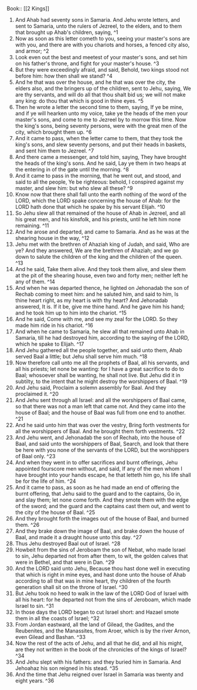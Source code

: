  Book:: [[2 Kings]]
 1. And Ahab had seventy sons in Samaria. And Jehu wrote letters, and sent to Samaria, unto the rulers of Jezreel, to the elders, and to them that brought up Ahab's children, saying, ^1
 2. Now as soon as this letter cometh to you, seeing your master's sons are with you, and there are with you chariots and horses, a fenced city also, and armor; ^2
 3. Look even out the best and meetest of your master's sons, and set him on his father's throne, and fight for your master's house. ^3
 4. But they were exceedingly afraid, and said, Behold, two kings stood not before him: how then shall we stand? ^4
 5. And he that was over the house, and he that was over the city, the elders also, and the bringers up of the children, sent to Jehu, saying, We are thy servants, and will do all that thou shalt bid us; we will not make any king: do thou that which is good in thine eyes. ^5
 6. Then he wrote a letter the second time to them, saying, If ye be mine, and if ye will hearken unto my voice, take ye the heads of the men your master's sons, and come to me to Jezreel by to morrow this time. Now the king's sons, being seventy persons, were with the great men of the city, which brought them up. ^6
 7. And it came to pass, when the letter came to them, that they took the king's sons, and slew seventy persons, and put their heads in baskets, and sent him them to Jezreel. ^7
 8. And there came a messenger, and told him, saying, They have brought the heads of the king's sons. And he said, Lay ye them in two heaps at the entering in of the gate until the morning. ^8
 9. And it came to pass in the morning, that he went out, and stood, and said to all the people, Ye be righteous: behold, I conspired against my master, and slew him: but who slew all these? ^9
 10. Know now that there shall fall unto the earth nothing of the word of the LORD, which the LORD spake concerning the house of Ahab: for the LORD hath done that which he spake by his servant Elijah. ^10
 11. So Jehu slew all that remained of the house of Ahab in Jezreel, and all his great men, and his kinsfolk, and his priests, until he left him none remaining. ^11
 12. And he arose and departed, and came to Samaria. And as he was at the shearing house in the way, ^12
 13. Jehu met with the brethren of Ahaziah king of Judah, and said, Who are ye? And they answered, We are the brethren of Ahaziah; and we go down to salute the children of the king and the children of the queen. ^13
 14. And he said, Take them alive. And they took them alive, and slew them at the pit of the shearing house, even two and forty men; neither left he any of them. ^14
 15. And when he was departed thence, he lighted on Jehonadab the son of Rechab coming to meet him: and he saluted him, and said to him, Is thine heart right, as my heart is with thy heart? And Jehonadab answered, It is. If it be, give me thine hand. And he gave him his hand; and he took him up to him into the chariot. ^15
 16. And he said, Come with me, and see my zeal for the LORD. So they made him ride in his chariot. ^16
 17. And when he came to Samaria, he slew all that remained unto Ahab in Samaria, till he had destroyed him, according to the saying of the LORD, which he spake to Elijah. ^17
 18. And Jehu gathered all the people together, and said unto them, Ahab served Baal a little; but Jehu shall serve him much. ^18
 19. Now therefore call unto me all the prophets of Baal, all his servants, and all his priests; let none be wanting: for I have a great sacrifice to do to Baal; whosoever shall be wanting, he shall not live. But Jehu did it in subtilty, to the intent that he might destroy the worshippers of Baal. ^19
 20. And Jehu said, Proclaim a solemn assembly for Baal. And they proclaimed it. ^20
 21. And Jehu sent through all Israel: and all the worshippers of Baal came, so that there was not a man left that came not. And they came into the house of Baal; and the house of Baal was full from one end to another. ^21
 22. And he said unto him that was over the vestry, Bring forth vestments for all the worshippers of Baal. And he brought them forth vestments. ^22
 23. And Jehu went, and Jehonadab the son of Rechab, into the house of Baal, and said unto the worshippers of Baal, Search, and look that there be here with you none of the servants of the LORD, but the worshippers of Baal only. ^23
 24. And when they went in to offer sacrifices and burnt offerings, Jehu appointed fourscore men without, and said, If any of the men whom I have brought into your hands escape, he that letteth him go, his life shall be for the life of him. ^24
 25. And it came to pass, as soon as he had made an end of offering the burnt offering, that Jehu said to the guard and to the captains, Go in, and slay them; let none come forth. And they smote them with the edge of the sword; and the guard and the captains cast them out, and went to the city of the house of Baal. ^25
 26. And they brought forth the images out of the house of Baal, and burned them. ^26
 27. And they brake down the image of Baal, and brake down the house of Baal, and made it a draught house unto this day. ^27
 28. Thus Jehu destroyed Baal out of Israel. ^28
 29. Howbeit from the sins of Jeroboam the son of Nebat, who made Israel to sin, Jehu departed not from after them, to wit, the golden calves that were in Bethel, and that were in Dan. ^29
 30. And the LORD said unto Jehu, Because thou hast done well in executing that which is right in mine eyes, and hast done unto the house of Ahab according to all that was in mine heart, thy children of the fourth generation shall sit on the throne of Israel. ^30
 31. But Jehu took no heed to walk in the law of the LORD God of Israel with all his heart: for he departed not from the sins of Jeroboam, which made Israel to sin. ^31
 32. In those days the LORD began to cut Israel short: and Hazael smote them in all the coasts of Israel; ^32
 33. From Jordan eastward, all the land of Gilead, the Gadites, and the Reubenites, and the Manassites, from Aroer, which is by the river Arnon, even Gilead and Bashan. ^33
 34. Now the rest of the acts of Jehu, and all that he did, and all his might, are they not written in the book of the chronicles of the kings of Israel? ^34
 35. And Jehu slept with his fathers: and they buried him in Samaria. And Jehoahaz his son reigned in his stead. ^35
 36. And the time that Jehu reigned over Israel in Samaria was twenty and eight years. ^36
